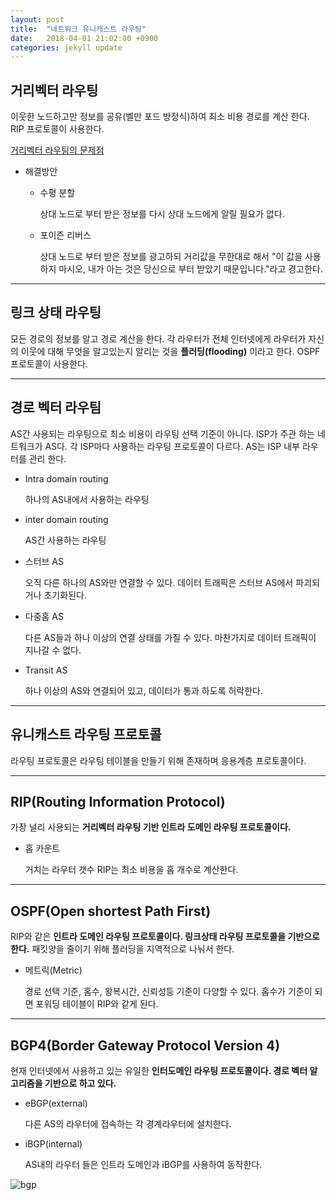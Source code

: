 ```yaml
---
layout: post
title:  "네트워크 유니캐스트 라우팅"
date:   2018-04-01 21:02:00 +0900
categories: jekyll update
---
```

## 거리벡터 라우팅

이웃한 노드하고만 정보를 공유(벨만 포드 방정식)하여 최소 비용 경로를 계산 한다. RIP 프로토콜이 사용한다.

[거리벡터 라우팅의 문제점](https://www.youtube.com/watch?v=_lAJyA70Z-o)
* 해결방안
  * 수평 분할

    상대 노드로 부터 받은 정보를 다시 상대 노드에게 알릴 필요가 없다.
  * 포이즌 리버스

    상대 노드로 부터 받은 정보를 광고하되 거리값을 무한대로 해서 "이 값을 사용하지 마시오, 내가 아는 것은 당신으로 부터 받았기 때문입니다."라고 경고한다.

---
## 링크 상태 라우팅

모든 경로의 정보를 알고 경로 계산을 한다. 각 라우터가 전체 인터넷에게 라우터가 자신의 이웃에 대해 무엇을 알고있는지 알리는 것을 **플러딩(flooding)** 이라고 한다. OSPF프로토콜이 사용한다.

---
## 경로 벡터 라우팀

AS간 사용되는 라우팅으로 최소 비용이 라우팅 선택 기준이 아니다. ISP가 주관 하는 네트워크가 AS다. 각 ISP마다 사용하는 라우팅 프로토콜이 다르다. AS는 ISP 내부 라우터를 관리 한다.

  * Intra domain routing

    하나의 AS내에서 사용하는 라우팅
  * inter domain routing

    AS간 사용하는 라우팅

  * 스터브 AS

    오직 다른 하나의 AS와만 연결할 수 있다. 데이터 트래픽은 스터브 AS에서 파괴되거나 초기화된다.
  * 다중홈 AS

    다른 AS들과 하나 이상의 연결 상태를 가질 수 있다. 마찬가지로 데이터 트래픽이 지나갈 수 없다.
  * Transit AS

    하나 이상의 AS와 연결되어 있고, 데이터가 통과 하도록 허락한다.

---
## 유니캐스트 라우팅 프로토콜
라우팅 프로토콜은 라우팅 테이블을 만들기 위해 존재하며 응용계층 프로토콜이다.

---
## RIP(Routing Information Protocol)

가장 널리 사용되는 **거리벡터 라우팅 기반 인트라 도메인 라우팅 프로토콜이다.**

* 홉 카운트

  거치는 라우터 갯수 RIP는 최소 비용을 홉 개수로 계산한다.

---
## OSPF(Open shortest Path First)
RIP와 같은 **인트라 도메인 라우팅 프로토콜이다. 링크상태 라우팅 프로토콜을 기반으로 한다.** 패킷양을 줄이기 위해 플러딩을 지역적으로 나눠서 한다.

* 메트릭(Metric)

  경로 선택 기준, 홈수, 왕복시간, 신뢰성등 기준이 다양할 수 있다. 홉수가 기준이 되면 포워딩 테이블이 RIP와 같게 된다.

---
## BGP4(Border Gateway Protocol Version 4)

  현재 인터넷에서 사용하고 있는 유일한 **인터도메인 라우팅 프로토콜이다. 경로 벡터 알고리즘을 기반으로 하고 있다.**

  * eBGP(external)

    다른 AS의 라우터에 접속하는 각 경계라우터에 설치한다.

  * iBGP(internal)

    AS내의 라우터 들은 인트라 도메인과 iBGP를 사용하여 동작한다.

    
  ![bgp](http://bgp.us/wp-content/uploads/2016/04/iBGP-and-eBGP.png)

